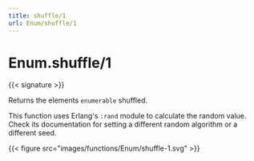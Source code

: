 ```yaml
---
title: shuffle/1
url: Enum/shuffle/1
---
```


# Enum.shuffle/1

{{< signature >}}

Returns the elements `enumerable` shuffled.

This function uses Erlang's `:rand` module to calculate the random value. Check its documentation for setting a different random algorithm or a different seed.

{{< figure src="images/functions/Enum/shuffle-1.svg" >}}

